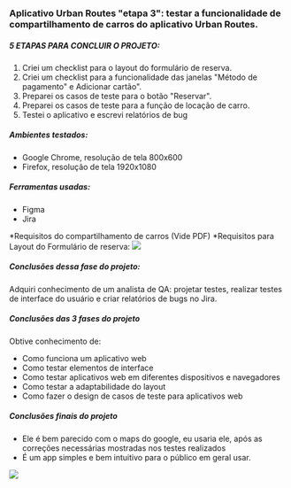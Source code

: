 ### Aplicativo Urban Routes "etapa 3": testar a funcionalidade de compartilhamento de carros do aplicativo Urban Routes.

##### 5 ETAPAS PARA CONCLUIR O PROJETO:

1. Criei um checklist para o layout do formulário de reserva.
2. Criei um checklist para a funcionalidade das janelas "Método de pagamento" e Adicionar cartão".
3. Preparei os casos de teste para o botão "Reservar".
4. Preparei os casos de teste para a função de locação de carro.
5. Testei o aplicativo e escrevi relatórios de bug

##### Ambientes testados:

- Google Chrome, resolução de tela 800x600
- Firefox, resolução de tela 1920x1080

##### Ferramentas usadas:

- Figma
- Jira

*Requisitos do compartilhamento de carros (Vide PDF)
*Requisitos para Layout do Formulário de reserva:
<img src="C:\Users\champ\OneDrive\Documentos\App-Urban-Routes\imagens\Urban Routes Design Layout FIGMA.jpg">

##### Conclusões dessa fase do projeto:

Adquiri conhecimento de um analista de QA: projetar testes, realizar testes de interface do usuário e criar relatórios de bugs no Jira.

##### Conclusões das 3 fases do projeto

Obtive conhecimento de:

- Como funciona um aplicativo web
- Como testar elementos de interface
- Como testar aplicativos web em diferentes dispositivos e navegadores
- Como testar a adaptabilidade do layout
- Como fazer o design de casos de teste para aplicativos web

##### Conclusões finais do projeto

- Ele é bem parecido com o maps do google, eu usaria ele, após as correções necessárias mostradas nos testes realizados
- É um app simples e bem intuitivo para o público em geral usar. 

<img src="C:\Users\champ\OneDrive\Documentos\App-Urban-Routes\imagens\Localizador de Bugs.png">